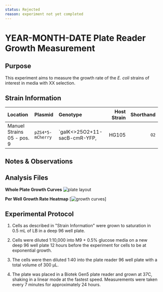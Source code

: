 ```yaml
---
status: Rejected
reason: experiment not yet completed
---
```


# YEAR-MONTH-DATE Plate Reader Growth Measurement

## Purpose
This experiment aims to measure the growth rate of the *E. coli* strains of interest in media with XX selection.

## Strain Information

| Location | Plasmid | Genotype | Host Strain | Shorthand |
| :------- | :------ | :------- | ----------: | --------: |
| Manuel Strains 05 - pos. 9 | `pZS4*5-mCherry`| `galK<>25O2+11-sacB-cmR-YFP, |  HG105 |`O2` |

## Notes & Observations


## Analysis Files

**Whole Plate Growth Curves**
![plate layout](output/XX_XX/gp_output_curves.png)

**Per Well Growth Rate Heatmap**
[![growth curves](output/XX_XX/per_well_doubling_times_heatmap.png)]

## Experimental Protocol

1. Cells as described in "Strain Information" were grown to saturation in 0.5 mL
of LB in a deep 96 well plate.

2. Cells were diluted 1:10,000 into M9 + 0.5% glucose media on a new deep 96
well plate 12 hours before the experiment for cells to be at exponential growth.

3. The cells were then diluted 1:40 into the plate reader 96 well plate with a
total volume of 300 µL.

4. The plate was placed in a Biotek Gen5 plate reader and grown at 37C, shaking
in a linear mode at the fastest speed. Measurements were taken every 7 minutes
for approximately 24 hours.
